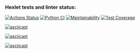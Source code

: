 ### Hexlet tests and linter status:
[![Actions Status](https://github.com/AlexanderPolovykh/python-project-50/actions/workflows/hexlet-check.yml/badge.svg)](https://github.com/AlexanderPolovykh/python-project-50/actions)
[![Python CI](https://github.com/AlexanderPolovykh/python-project-50/actions/workflows/main.yml/badge.svg)](https://github.com/AlexanderPolovykh/python-project-50/actions/workflows/main.yml)
[![Maintainability](https://api.codeclimate.com/v1/badges/86354cc0815a4a970e98/maintainability)](https://codeclimate.com/github/AlexanderPolovykh/python-project-50/maintainability)
[![Test Coverage](https://api.codeclimate.com/v1/badges/86354cc0815a4a970e98/test_coverage)](https://codeclimate.com/github/AlexanderPolovykh/python-project-50/test_coverage)

[![asciicast](https://asciinema.org/a/yH1YnTGaH8bcU5Z8KhnQMGio8.svg)](https://asciinema.org/a/yH1YnTGaH8bcU5Z8KhnQMGio8)

[![asciicast](https://asciinema.org/a/j4nqgurhKHNIGOjaxCLrxZrxP.svg)](https://asciinema.org/a/j4nqgurhKHNIGOjaxCLrxZrxP)

[![asciicast](https://asciinema.org/a/Pc14UwY7wmuvzVRd8Thu69afU.svg)](https://asciinema.org/a/Pc14UwY7wmuvzVRd8Thu69afU)
